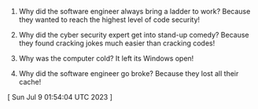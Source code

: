  
1. Why did the software engineer always bring a ladder to work? Because they wanted to reach the highest level of code security!

2. Why did the cyber security expert get into stand-up comedy? Because they found cracking jokes much easier than cracking codes!

3. Why was the computer cold? It left its Windows open!

4. Why did the software engineer go broke? Because they lost all their cache!
 
[ 
Sun Jul  9 01:54:04 UTC 2023
 ]
